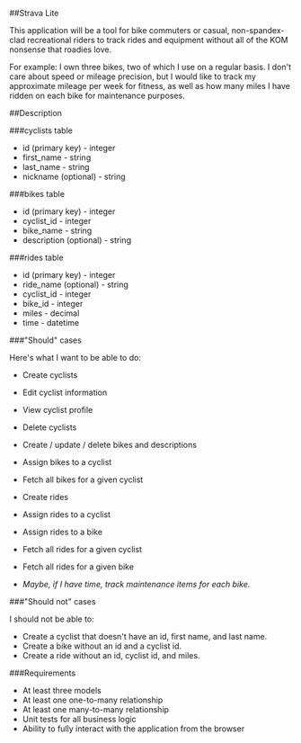##Strava Lite

This application will be a tool for bike commuters or casual, non-spandex-clad recreational riders to track rides and equipment without all of the KOM nonsense that roadies love.

For example: I own three bikes, two of which I use on a regular basis. I don't care about speed or mileage precision, but I would like to track my approximate mileage per week for fitness, as well as how many miles I have ridden on each bike for maintenance purposes.

##Description

###cyclists table
* id (primary key) - integer
* first_name - string
* last_name - string
* nickname (optional) - string

###bikes table
* id (primary key) - integer
* cyclist_id - integer
* bike_name - string
* description (optional) - string

###rides table
* id (primary key) - integer
* ride_name (optional) - string
* cyclist_id - integer
* bike_id - integer
* miles - decimal
* time - datetime


###"Should" cases

Here's what I want to be able to do:

* Create cyclists
* Edit cyclist information
* View cyclist profile
* Delete cyclists
* Create / update / delete bikes and descriptions
* Assign bikes to a cyclist
* Fetch all bikes for a given cyclist
* Create rides
* Assign rides to a cyclist
* Assign rides to a bike
* Fetch all rides for a given cyclist
* Fetch all rides for a given bike

* _Maybe, if I have time, track maintenance items for each bike._

###"Should not" cases

I should not be able to:

* Create a cyclist that doesn't have an id, first name, and last name.
* Create a bike without an id and a cyclist id.
* Create a ride without an id, cyclist id, and miles.

###Requirements

* At least three models
* At least one one-to-many relationship
* At least one many-to-many relationship
* Unit tests for all business logic
* Ability to fully interact with the application from the browser